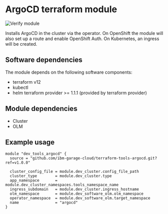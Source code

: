 # ArgoCD terraform module

![Verify module](https://github.com/ibm-garage-cloud/terraform-tools-argocd/workflows/Verify%20module/badge.svg?branch=master)

Installs ArgoCD in the cluster via the operator. On OpenShift the module will also set up a route and
enable OpenShift Auth. On Kubernetes, an ingress will be created.

## Software dependencies

The module depends on the following software components:

- terraform v12
- kubectl
- helm terraform provider >= 1.1.1 (provided by terraform provider)

## Module dependencies

- Cluster
- OLM

## Example usage

```hcl-terraform
module "dev_tools_argocd" {
  source = "github.com/ibm-garage-cloud/terraform-tools-argocd.git?ref=v1.0.0"

  cluster_config_file = module.dev_cluster.config_file_path
  cluster_type        = module.dev_cluster.type
  app_namespace       = module.dev_cluster_namespaces.tools_namespace_name
  ingress_subdomain   = module.dev_cluster.ingress_hostname
  olm_namespace       = module.dev_software_olm.olm_namespace
  operator_namespace  = module.dev_software_olm.target_namespace
  name                = "argocd"
}
```
